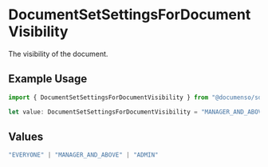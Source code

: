 # DocumentSetSettingsForDocumentVisibility

The visibility of the document.

## Example Usage

```typescript
import { DocumentSetSettingsForDocumentVisibility } from "@documenso/sdk-typescript/models/operations";

let value: DocumentSetSettingsForDocumentVisibility = "MANAGER_AND_ABOVE";
```

## Values

```typescript
"EVERYONE" | "MANAGER_AND_ABOVE" | "ADMIN"
```
